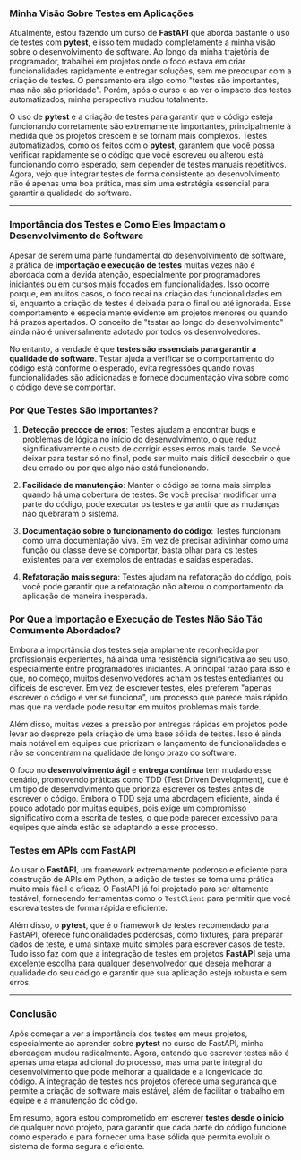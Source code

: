 ### Minha Visão Sobre Testes em Aplicações

Atualmente, estou fazendo um curso de **FastAPI** que aborda bastante o uso de testes com **pytest**, e isso tem mudado completamente a minha visão sobre o desenvolvimento de software. Ao longo da minha trajetória de programador, trabalhei em projetos onde o foco estava em criar funcionalidades rapidamente e entregar soluções, sem me preocupar com a criação de testes. O pensamento era algo como "testes são importantes, mas não são prioridade". Porém, após o curso e ao ver o impacto dos testes automatizados, minha perspectiva mudou totalmente.

O uso de **pytest** e a criação de testes para garantir que o código esteja funcionando corretamente são extremamente importantes, principalmente à medida que os projetos crescem e se tornam mais complexos. Testes automatizados, como os feitos com o **pytest**, garantem que você possa verificar rapidamente se o código que você escreveu ou alterou está funcionando como esperado, sem depender de testes manuais repetitivos. Agora, vejo que integrar testes de forma consistente ao desenvolvimento não é apenas uma boa prática, mas sim uma estratégia essencial para garantir a qualidade do software.

---
### **Importância dos Testes e Como Eles Impactam o Desenvolvimento de Software**

Apesar de serem uma parte fundamental do desenvolvimento de software, a prática de **importação e execução de testes** muitas vezes não é abordada com a devida atenção, especialmente por programadores iniciantes ou em cursos mais focados em funcionalidades. Isso ocorre porque, em muitos casos, o foco recai na criação das funcionalidades em si, enquanto a criação de testes é deixada para o final ou até ignorada. Esse comportamento é especialmente evidente em projetos menores ou quando há prazos apertados. O conceito de "testar ao longo do desenvolvimento" ainda não é universalmente adotado por todos os desenvolvedores.

No entanto, a verdade é que **testes são essenciais para garantir a qualidade do software**. Testar ajuda a verificar se o comportamento do código está conforme o esperado, evita regressões quando novas funcionalidades são adicionadas e fornece documentação viva sobre como o código deve se comportar.

### **Por Que Testes São Importantes?**

1. **Detecção precoce de erros**:
   Testes ajudam a encontrar bugs e problemas de lógica no início do desenvolvimento, o que reduz significativamente o custo de corrigir esses erros mais tarde. Se você deixar para testar só no final, pode ser muito mais difícil descobrir o que deu errado ou por que algo não está funcionando.

2. **Facilidade de manutenção**:
   Manter o código se torna mais simples quando há uma cobertura de testes. Se você precisar modificar uma parte do código, pode executar os testes e garantir que as mudanças não quebraram o sistema.

3. **Documentação sobre o funcionamento do código**:
   Testes funcionam como uma documentação viva. Em vez de precisar adivinhar como uma função ou classe deve se comportar, basta olhar para os testes existentes para ver exemplos de entradas e saídas esperadas.

4. **Refatoração mais segura**:
   Testes ajudam na refatoração do código, pois você pode garantir que a refatoração não alterou o comportamento da aplicação de maneira inesperada.

### **Por Que a Importação e Execução de Testes Não São Tão Comumente Abordados?**

Embora a importância dos testes seja amplamente reconhecida por profissionais experientes, há ainda uma resistência significativa ao seu uso, especialmente entre programadores iniciantes. A principal razão para isso é que, no começo, muitos desenvolvedores acham os testes entediantes ou difíceis de escrever. Em vez de escrever testes, eles preferem "apenas escrever o código e ver se funciona", um processo que parece mais rápido, mas que na verdade pode resultar em muitos problemas mais tarde.

Além disso, muitas vezes a pressão por entregas rápidas em projetos pode levar ao desprezo pela criação de uma base sólida de testes. Isso é ainda mais notável em equipes que priorizam o lançamento de funcionalidades e não se concentram na qualidade de longo prazo do software.

O foco no **desenvolvimento ágil** e **entrega contínua** tem mudado esse cenário, promovendo práticas como TDD (Test Driven Development), que é um tipo de desenvolvimento que prioriza escrever os testes antes de escrever o código. Embora o TDD seja uma abordagem eficiente, ainda é pouco adotado por muitas equipes, pois exige um compromisso significativo com a escrita de testes, o que pode parecer excessivo para equipes que ainda estão se adaptando a esse processo.

### **Testes em APIs com FastAPI**

Ao usar o **FastAPI**, um framework extremamente poderoso e eficiente para construção de APIs em Python, a adição de testes se torna uma prática muito mais fácil e eficaz. O FastAPI já foi projetado para ser altamente testável, fornecendo ferramentas como o `TestClient` para permitir que você escreva testes de forma rápida e eficiente.

Além disso, o **pytest**, que é o framework de testes recomendado para FastAPI, oferece funcionalidades poderosas, como fixtures, para preparar dados de teste, e uma sintaxe muito simples para escrever casos de teste. Tudo isso faz com que a integração de testes em projetos **FastAPI** seja uma excelente escolha para qualquer desenvolvedor que deseja melhorar a qualidade do seu código e garantir que sua aplicação esteja robusta e sem erros.

---
### **Conclusão**

Após começar a ver a importância dos testes em meus projetos, especialmente ao aprender sobre **pytest** no curso de FastAPI, minha abordagem mudou radicalmente. Agora, entendo que escrever testes não é apenas uma etapa adicional do processo, mas uma parte integral do desenvolvimento que pode melhorar a qualidade e a longevidade do código. A integração de testes nos projetos oferece uma segurança que permite a criação de software mais estável, além de facilitar o trabalho em equipe e a manutenção do código.

Em resumo, agora estou comprometido em escrever **testes desde o início** de qualquer novo projeto, para garantir que cada parte do código funcione como esperado e para fornecer uma base sólida que permita evoluir o sistema de forma segura e eficiente.